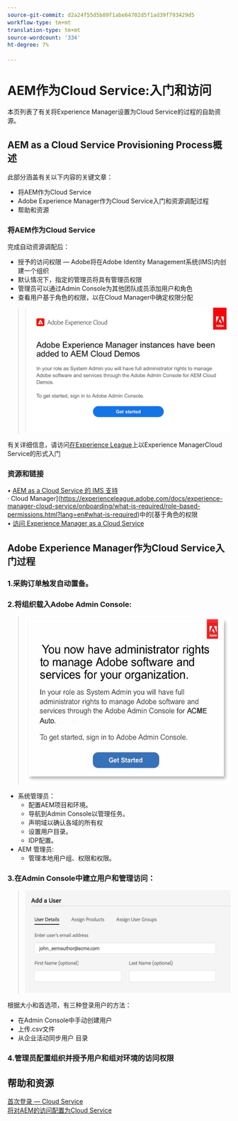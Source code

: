 ```yaml
---
source-git-commit: d2a24f55d5b89f1abe64702d5f1ad39f793429d5
workflow-type: tm+mt
translation-type: tm+mt
source-wordcount: '334'
ht-degree: 7%

---
```

# AEM作为Cloud Service:入门和访问

本页列表了有关将Experience Manager设置为Cloud Service的过程的自助资源。

## AEM as a Cloud Service Provisioning Process概述

此部分涵盖有关以下内容的关键文章：

* 将AEM作为Cloud Service
* Adobe Experience Manager作为Cloud Service入门和资源调配过程
* 帮助和资源


### 将AEM作为Cloud Service

完成自动资源调配后：

* 授予的访问权限 — Adobe将在Adobe Identity Management系统(IMS)内创建一个组织
* 默认情况下，指定的管理员将具有管理员权限
* 管理员可以通过Admin Console为其他团队成员添加用户和角色
* 查看用户基于角色的权限，以在Cloud Manager中确定权限分配

> ![procesoverview.jpg](./assets/processOverview.jpg)


有关详细信息，请访问[在Experience League](https://experienceleague.adobe.com/docs/experience-manager-cloud-service/onboarding/home.html?lang=en)上以Experience ManagerCloud Service的形式入门

### 资源和链接

• [AEM as a Cloud Service 的 IMS 支持](https://experienceleague.adobe.com/docs/experience-manager-cloud-service/security/ims-support.html?lang=en)\
· Cloud Manager](https://experienceleague.adobe.com/docs/experience-manager-cloud-service/onboarding/what-is-required/role-based-permissions.html?lang=en#what-is-required)中的[基于角色的权限\
• [访问 Experience Manager as a Cloud Service](https://experienceleague.adobe.com/docs/experience-manager-cloud-service/onboarding/getting-access/navigation.html?lang=en#getting-access)


## Adobe Experience Manager作为Cloud Service入门过程

### 1.采购订单触发自动置备。

### 2.将组织载入Adobe Admin Console:

>   ![procesoverview2.jpg](./assets/processOverview2.jpg)
* 系统管理员：
   * 配置AEM项目和环境。
   * 导航到Admin Console以管理任务。
   * 声明域以确认各域的所有权
   * 设置用户目录。
   * IDP配置。
* AEM 管理员:
   * 管理本地用户组、权限和权限。

### 3.在Admin Console中建立用户和管理访问：

>   ![procesoverview3.jpg](./assets/processOverview3.jpg)

根据大小和首选项，有三种登录用户的方法：
* 在Admin Console中手动创建用户
* 上传.csv文件
* 从企业活动同步用户
目录

### 4.管理员配置组织并授予用户和组对环境的访问权限

## 帮助和资源

[首次登录 — Cloud Service](https://experienceleague.adobe.com/docs/experience-manager-cloud-service/onboarding/getting-access/cloud-service-programs/first-time-login.html#getting-access)\
[将对AEM的访问配置为Cloud Service](https://experienceleague.adobe.com/docs/experience-manager-learn/cloud-service/accessing/overview.html?lang=en#accessing)